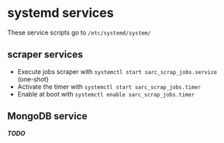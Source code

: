 # systemd services

These service scripts go to `/etc/systemd/system/`

## scraper services

- Execute jobs scraper with `systemctl start sarc_scrap_jobs.service` (one-shot)
- Activate the timer with `systemctl start sarc_scrap_jobs.timer`
- Enable at boot with `systemctl enable sarc_scrap_jobs.timer`

## MongoDB service

***TODO***